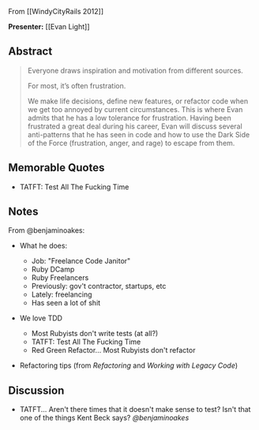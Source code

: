From [[WindyCityRails 2012]]

**Presenter:** [[Evan Light]]

## Abstract

> Everyone draws inspiration and motivation from different sources.
> 
> For most, it’s often frustration.
> 
> We make life decisions, define new features, or refactor code when we get too annoyed by current circumstances. This is where Evan admits that he has a low tolerance for frustration. Having been frustrated a great deal during his career, Evan will discuss several anti-patterns that he has seen in code and how to use the Dark Side of the Force (frustration, anger, and rage) to escape from them.

## Memorable Quotes

* TATFT: Test All The Fucking Time

## Notes

From @benjaminoakes:

* What he does:
  * Job: "Freelance Code Janitor"
  * Ruby DCamp
  * Ruby Freelancers
  * Previously: gov't contractor, startups, etc
  * Lately: freelancing
  * Has seen a lot of shit

* We love TDD
  * Most Rubyists don't write tests (at all?)
  * TATFT: Test All The Fucking Time
  * Red Green Refactor... Most Rubyists don't refactor

* Refactoring tips (from _Refactoring_ and _Working with Legacy Code_)

## Discussion

* TATFT... Aren't there times that it doesn't make sense to test?  Isn't that one of the things Kent Beck says?  _@benjaminoakes_
